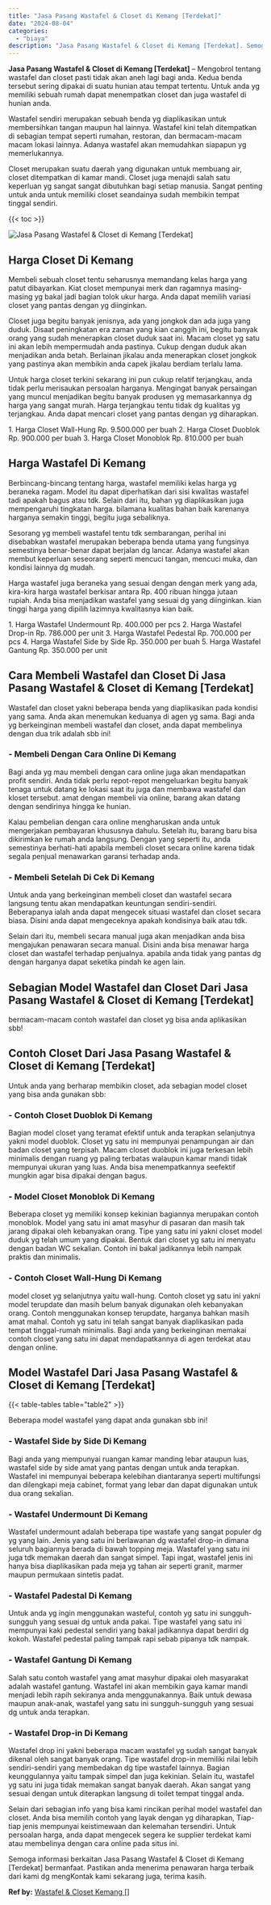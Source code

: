 ```yaml
---
title: "Jasa Pasang Wastafel & Closet di Kemang [Terdekat]"
date: "2024-08-04"
categories: 
  - "biaya"
description: "Jasa Pasang Wastafel & Closet di Kemang [Terdekat]. Semoga informasi berkaitan Jasa Pasang Wastafel & Closet di Kemang [Terdekat] bermanfaat. Pastikan anda..."
---
```


**Jasa Pasang Wastafel & Closet di Kemang \[Terdekat\]** – Mengobrol tentang wastafel dan closet pasti tidak akan aneh lagi bagi anda. Kedua benda tersebut sering dipakai di suatu hunian atau tempat tertentu. Untuk anda yg memiliki sebuah rumah dapat menempatkan closet dan juga wastafel di hunian anda.

Wastafel sendiri merupakan sebuah benda yg diaplikasikan untuk membersihkan tangan maupun hal lainnya. Wastafel kini telah ditempatkan di sebagian tempat seperti rumahan, restoran, dan bermacam-macam macam lokasi lainnya. Adanya wastafel akan memudahkan siapapun yg memerlukannya.

Closet merupakan suatu daerah yang digunakan untuk membuang air, closet ditempatkan di kamar mandi. Closet juga menajdi salah satu keperluan yg sangat sangat dibutuhkan bagi setiap manusia. Sangat penting untuk anda untuk memiliki closet seandainya sudah membikin tempat tinggal sendiri.

{{< toc >}}

![Jasa Pasang Wastafel & Closet di Kemang [Terdekat]](/images/wastafel-closet-murah22.png)

## Harga Closet Di Kemang

Membeli sebuah closet tentu seharusnya memandang kelas harga yang patut dibayarkan. Kiat closet mempunyai merk dan ragamnya masing-masing yg bakal jadi bagian tolok ukur harga. Anda dapat memilih variasi closet yang pantas dengan yg diinginkan.

Closet juga begitu banyak jenisnya, ada yang jongkok dan ada juga yang duduk. Disaat peningkatan era zaman yang kian canggih ini, begitu banyak orang yang sudah menerapkan closet duduk saat ini. Macam closet yg satu ini akan lebih mempermudah anda pastinya. Cukup dengan duduk akan menjadikan anda betah. Berlainan jikalau anda menerapkan closet jongkok yang pastinya akan membikin anda capek jikalau berdiam terlalu lama.

Untuk harga closet terkini sekarang ini pun cukup relatif terjangkau, anda tidak perlu merisaukan persoalan harganya. Mengingat banyak persaingan yang muncul menjadikan begitu banyak produsen yg memasarkannya dg harga yang sangat murah. Harga terjangkau tentu tidak dg kualitas yg terjangkau. Anda dapat mencari closet yang pantas dengan yg diharapkan.

1\. Harga Closet Wall-Hung Rp. 9.500.000 per buah 2. Harga Closet Duoblok Rp. 900.000 per buah 3. Harga Closet Monoblok Rp. 810.000 per buah

## Harga Wastafel Di Kemang

Berbincang-bincang tentang harga, wastafel memiliki kelas harga yg beraneka ragam. Model itu dapat diperhatikan dari sisi kwalitas wastafel tadi apakah bagus atau tdk. Selain dari itu, bahan yg diaplikasikan juga mempengaruhi tingkatan harga. bilamana kualitas bahan baik karenanya harganya semakin tinggi, begitu juga sebaliknya.

Sesorang yg membeli wastafel tentu tdk sembarangan, perihal ini disebabkan wastafel merupakan beberapa benda utama yang fungsinya semestinya benar-benar dapat berjalan dg lancar. Adanya wastafel akan membut keperluan seseorang seperti mencuci tangan, mencuci muka, dan kondisi lainnya dg mudah.

Harga wastafel juga beraneka yang sesuai dengan dengan merk yang ada, kira-kira harga wastafel berkisar antara Rp. 400 ribuan hingga jutaan rupiah. Anda bisa menjadikan wastafel yang sesuai dg yang diinginkan. kian tinggi harga yang dipilih lazimnya kwalitasnya kian baik.

1\. Harga Wastafel Undermount Rp. 400.000 per pcs 2. Harga Wastafel Drop-in Rp. 786.000 per unit 3. Harga Wastafel Pedestal Rp. 700.000 per pcs 4. Harga Wastafel Side by Side Rp. 350.000 per buah 5. Harga Wastafel Gantung Rp. 350.000 per unit

## Cara Membeli Wastafel dan Closet Di Jasa Pasang Wastafel & Closet di Kemang \[Terdekat\]

Wastafel dan closet yakni beberapa benda yang diaplikasikan pada kondisi yang sama. Anda akan menemukan keduanya di agen yg sama. Bagi anda yg berkeinginan membeli wastafel dan closet, anda dapat membelinya dengan dua trik adalah sbb ini!

### \- Membeli Dengan Cara Online Di Kemang

Bagi anda yg mau membeli dengan cara online juga akan mendapatkan profit sendiri. Anda tidak perlu repot-repot mengeluarkan begitu banyak tenaga untuk datang ke lokasi saat itu juga dan membawa wastafel dan kloset tersebut. amat dengan membeli via online, barang akan datang dengan sendirinya hingga ke hunian.

Kalau pembelian dengan cara online mengharuskan anda untuk mengerjakan pembayaran khususnya dahulu. Setelah itu, barang baru bisa dikirimkan ke rumah anda langsung. Dengan yang seperti itu, anda semestinya berhati-hati apabila membeli closet secara online karena tidak segala penjual menawarkan garansi terhadap anda.

### \- Membeli Setelah Di Cek Di Kemang

Untuk anda yang berkeinginan membeli closet dan wastafel secara langsung tentu akan mendapatkan keuntungan sendiri-sendiri. Beberapanya ialah anda dapat mengecek situasi wastafel dan closet secara biasa. Disini anda dapat mengeceknya apakah kondisinya baik atau tdk.

Selain dari itu, membeli secara manual juga akan menjadikan anda bisa mengajukan penawaran secara manual. Disini anda bisa menawar harga closet dan wastafel terhadap penjualnya. apabila anda tidak yang pantas dg dengan harganya dapat seketika pindah ke agen lain.

## Sebagian Model Wastafel dan Closet Dari Jasa Pasang Wastafel & Closet di Kemang \[Terdekat\]

bermacam-macam contoh wastafel dan closet yg bisa anda aplikasikan sbb!

## Contoh Closet Dari Jasa Pasang Wastafel & Closet di Kemang \[Terdekat\]

Untuk anda yang berharap membikin closet, ada sebagian model closet yang bisa anda gunakan sbb:

### \- Contoh Closet Duoblok Di Kemang

Bagian model closet yang teramat efektif untuk anda terapkan selanjutnya yakni model duoblok. Closet yg satu ini mempunyai penampungan air dan badan closet yang terpisah. Macam closet duoblok ini juga terkesan lebih minimalis dengan ruang yg paling terbatas walaupun kamar mandi tidak mempunyai ukuran yang luas. Anda bisa menempatkannya seefektif mungkin agar bisa dipakai dengan bagus.

### \- Model Closet Monoblok Di Kemang

Beberapa closet yg memiliki konsep kekinian bagiannya merupakan contoh monoblok. Model yang satu ini amat masyhur di pasaran dan masih tak jarang dipakai oleh kebanyakan orang. Tipe yang satu ini yakni closet model duduk yg telah umum yang dipakai. Bentuk dari closet yg satu ini menyatu dengan badan WC sekalian. Contoh ini bakal jadikannya lebih nampak praktis dan minimalis.

### \- Contoh Closet Wall-Hung Di Kemang

model closet yg selanjutnya yaitu wall-hung. Contoh closet yg satu ini yakni model terupdate dan masih belum banyak digunakan oleh kebanyakan orang. Contoh menggunakan konsep terupdate, harganya bahkan masih amat mahal. Contoh yg satu ini telah sangat banyak diaplikasikan pada tempat tinggal-rumah minimalis. Bagi anda yang berkeinginan memakai contoh closet yang satu ini dapat mendapatkannya di agen terdekat atau dengan online.

## Model Wastafel Dari Jasa Pasang Wastafel & Closet di Kemang \[Terdekat\]

{{< table-tables table="table2" >}}

Beberapa model wastafel yang dapat anda gunakan sbb ini!

### \- Wastafel Side by Side Di Kemang

Bagi anda yang mempunyai ruangan kamar manding lebar ataupun luas, wastafel side by side amat yang pantas dengan untuk anda terapkan. Wastafel ini mempunyai beberapa kelebihan diantaranya seperti multifungsi dan dilengkapi meja cabinet, format yang lebar dan dapat digunakan untuk dua orang sekalian.

### \- Wastafel Undermount Di Kemang

Wastafel undermount adalah beberapa tipe wastafe yang sangat populer dg yg yang lain. Jenis yang satu ini berlawanan dg wastafel drop-in dimana seluruh bagiannya berada di bawah topping meja. Wastafel yang satu ini juga tdk memakan daerah dan sangat simpel. Tapi ingat, wastafel jenis ini hanya bisa diaplikasikan pada meja yg tahan air seperti granit, marmer maupun permukaan sintetis padat.

### \- Wastafel Padestal Di Kemang

Untuk anda yg ingin menggunakan wasteful, contoh yg satu ini sungguh-sungguh yang sesuai dg untuk anda pakai. Tipe wastafel yang satu ini mempunyai kaki pedestal sendiri yang bakal jadikannya dapat berdiri dg kokoh. Wastafel pedestal paling tampak rapi sebab pipanya tdk nampak.

### \- Wastafel Gantung Di Kemang

Salah satu contoh wastafel yang amat masyhur dipakai oleh masyarakat adalah wastafel gantung. Wastafel ini akan membikin gaya kamar mandi menjadi lebih rapih sekiranya anda menggunakannya. Baik untuk dewasa maupun anak-anak, wastafel yang satu ini sungguh-sungguh yang sesuai dg untuk anda terapkan.

### \- Wastafel Drop-in Di Kemang

Wastafel drop ini yakni beberapa macam wastafel yg sudah sangat banyak dikenal oleh sangat banyak orang. Tipe wastafel drop-in memiliki nilai lebih sendiri-sendiri yang membedakan dg tipe wastafel lainnya. Bagian keunggulannya yaitu tampak simpel dan juga kekinian. Selain itu, wastafel yg satu ini juga tidak memakan sangat banyak daerah. Akan sangat yang sesuai dengan untuk diterapkan langsung di toilet tempat tinggal anda.

Selain dari sebagian info yang bisa kami rincikan perihal model wastafel dan closet. Anda bisa memilih contoh yang layak dengan yg diharapkan, Tiap-tiap jenis mempunyai keistimewaan dan kelemahan tersendiri. Untuk persoalan harga, anda dapat mengecek segera ke supplier terdekat kami atau membelinya dengan cara online pada situs ini.

Semoga informasi berkaitan Jasa Pasang Wastafel & Closet di Kemang \[Terdekat\] bermanfaat. Pastikan anda menerima penawaran harga terbaik dari kami dg mengKontak kami sekarang juga, terima kasih.

**Ref by:** [Wastafel & Closet Kemang []](https://id.wikipedia.org/wiki/Wastafel)

